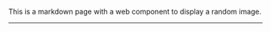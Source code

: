This is a markdown page with a web component to display a random image.

<hr>
<ws-comic></ws-comic>
